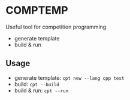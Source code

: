 # COMPTEMP

Useful tool for competition programming
- generate template
- build & run

## Usage
- generate template: `cpt new --lang cpp test`
- build: `cpt --build`
- build & run: `cpt --run`